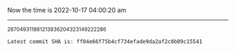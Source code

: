 Now the time is 2022-10-17 04:00:20 am

---

<small>287049311861213836204323149222286</small>

```txt
Latest commit SHA is: ff04e66f75b4cf734efade9da2af2c0b09c15541
```
